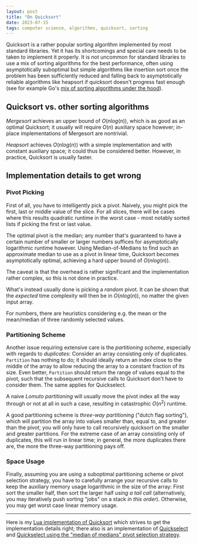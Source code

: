 ```yaml
---
layout: post
title: "On Quicksort"
date: 2023-07-15
tags: computer science, algorithms, quicksort, sorting
---
```


<!-- TODO find a cleaner solution than putting this here -->
<script id="MathJax-script" async src="https://cdn.jsdelivr.net/npm/mathjax@3/es5/tex-mml-chtml.js"></script>
<script>
MathJax = {tex: {inlineMath: [['$', '$']]}};
</script>

Quicksort is a rather popular sorting algorithm implemented by most standard libraries.
Yet it has its shortcomings and special care needs to be taken to implement it properly.
It is not uncommon for standard libraries to use a mix of sorting algorithms for the best performance,
often using asymptotically suboptimal but simple algorithms like insertion sort once the problem has been sufficiently reduced
and falling back to asymptotically reliable algorithms like heapsort if quicksort doesn't progress fast enough
(see for example Go's [mix of sorting algorithms under the hood](https://cs.opensource.google/go/go/+/master:src/sort/zsortfunc.go)).

## Quicksort vs. other sorting algorithms

*Mergesort* achieves an upper bound of $O(n log(n))$,
which is as good as an optimal Quicksort;
it usually will require $O(n)$ auxiliary space however;
in-place implementations of Mergesort are nontrivial.

*Heapsort* achieves $O(n log(n))$ with a simple implementation
and with constant auxiliary space; it could thus be considered better.
However, in practice, Quicksort is usually faster.

## Implementation details to get wrong

### Pivot Picking

First of all, you have to intelligently pick a pivot.
Naively, you might pick the first, last or middle value of the slice.
For all slices, there will be cases where this results quadratic runtime
in the worst case - most notably sorted lists if picking the first or last value.

The optimal pivot is the median; any number that's guaranteed
to have a certain number of smaller or larger numbers suffices
for asymptotically logarithmic runtime however.
Using Median-of-Medians to find such an approximate median to use as
a pivot in linear time, Quicksort becomes asymptotically optimal,
achieving a hard upper bound of $O(n log(n))$.

The caveat is that the overhead is rather significant
and the implementation rather complex,
so this is not done in practice.

What's instead usually done is picking a *random* pivot.
It can be shown that the *expected* time complexity will
then be in $O(n log(n))$, no matter the given input array.

For numbers, there are heuristics considering e.g. the mean
or the mean/median of three randomly selected values.

### Partitioning Scheme

Another issue requiring extensive care is the *partitioning scheme*,
especially with regards to *duplicates*:
Consider an array consisting only of duplicates.
`Partition` has nothing to do; it should ideally return an index
close to the middle of the array to allow reducing the array to a constant fraction of its size.
Even better, `Partition` should return the range of values equal to the pivot,
such that the subsequent recursive calls to Quicksort don't have to consider them.
The same applies for Quickselect.

A naive *Lomuto partitioning* will usually move the pivot index all the way through
or not at all in such a case, resulting in catastrophic $O(n^2)$ runtime.

A good partitioning scheme is *three-way partitioning* ("dutch flag sorting"),
which will partition the array into values smaller than, equal to, and greater than the pivot;
you will only have to call recursively quicksort on the smaller and greater partitions.
For the extreme case of an array consisting only of duplicates, this will run in linear time;
in general, the more duplicates there are, the more the three-way partitioning pays off.

### Space Usage

Finally, assuming you are using a suboptimal partitioning scheme or pivot selection strategy,
you have to carefully arrange your recursive calls to keep the auxiliary
memory usage logarithmic in the size of the array:
First sort the smaller half, then sort the larger half *using a tail call*
(alternatively, you may iteratively push sorting "jobs" on a stack *in this order*).
Otherwise, you may get worst case linear memory usage.

---

Here is my [Lua implementation of Quicksort](https://github.com/TheAlgorithms/Lua/blob/849c46a4ba93a6d41ec77e117c2449a1afd4a46f/src/sorting/quicksort.lua) which strives to get the implementation details right; there also is an implementation of [Quickselect](https://github.com/TheAlgorithms/Lua/blob/849c46a4ba93a6d41ec77e117c2449a1afd4a46f/src/sorting/quickselect.lua) and [Quickselect using the "median of medians" pivot selection strategy](https://github.com/TheAlgorithms/Lua/blob/main/src/sorting/quickselect_median_of_medians.lua).
